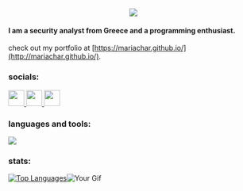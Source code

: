 <h1 align="center">
    <img src="https://readme-typing-svg.herokuapp.com?font=Bai+Jamjuree&weight=500&size=23&duration=3000&pause=100&color=F0F8FF&background=9592E100&center=true&vCenter=true&random=false&width=435&lines=hi+there!;I'm+Maria+🌝;" />
</h1>


<h4> I am a security analyst from Greece and a programming enthusiast. </h4>

check out my portfolio at [https://mariachar.github.io/](http://mariachar.github.io/).

### socials:
                  
<p align="left">
  <a href="https://www.linkedin.com/in/maria-charalampidou23" target="_blank" rel="noreferrer">
    <picture>
      <source media="(prefers-color-scheme: dark)" srcset="https://raw.githubusercontent.com/danielcranney/readme-generator/main/public/icons/socials/linkedin-dark.svg" />
      <source media="(prefers-color-scheme: light)" srcset="https://raw.githubusercontent.com/danielcranney/readme-generator/main/public/icons/socials/linkedin.svg" />
      <img src="https://raw.githubusercontent.com/danielcranney/readme-generator/main/public/icons/socials/linkedin.svg" width="32" height="32" style="margin-bottom: 0;" />
    </picture>
  </a>
  <a href="http://www.medium.com/@mariaxaralampidou" target="_blank" rel="noreferrer">
    <picture>
      <source media="(prefers-color-scheme: dark)" srcset="https://raw.githubusercontent.com/danielcranney/readme-generator/main/public/icons/socials/medium-dark.svg" />
      <source media="(prefers-color-scheme: light)" srcset="https://raw.githubusercontent.com/danielcranney/readme-generator/main/public/icons/socials/medium.svg" />
      <img src="https://raw.githubusercontent.com/danielcranney/readme-generator/main/public/icons/socials/medium.svg" width="32" height="32" style="margin-bottom: 0;" />
    </picture>
  </a>
  <a href="https://www.dev.to/https://dev.to/mariachar" target="_blank" rel="noreferrer">
    <picture>
      <source media="(prefers-color-scheme: dark)" srcset="https://raw.githubusercontent.com/danielcranney/readme-generator/main/public/icons/socials/devdotto-dark.svg" />
      <source media="(prefers-color-scheme: light)" srcset="https://raw.githubusercontent.com/danielcranney/readme-generator/main/public/icons/socials/devdotto.svg" />
      <img src="https://raw.githubusercontent.com/danielcranney/readme-generator/main/public/icons/socials/devdotto.svg" width="32" height="32" style="margin-bottom: 0;" />
    </picture>
  </a>
</p>


 ### languages and tools:
 
<p>
<img src="https://skillicons.dev/icons?i=python,js,html,css,cs,react,flask,django,git,mysql,postgres,tailwind,bootstrap"/>
</p>


### stats:

<a href="https://github.com/mariachar" align="left"><img src="https://github-readme-stats.vercel.app/api/top-langs/?username=mariachar&hide=jupyter%20notebook&langs_count=4&title_color=0891b2&text_color=ffffff&icon_color=0891b2&bg_color=1c1917&hide_border=true&locale=en&custom_title=Top%20%Languages" alt="Top Languages" /></a><img src="https://y.yarn.co/c4562754-140e-4821-b6cd-3ca774fec9d3_text.gif" alt="Your Gif" />             

